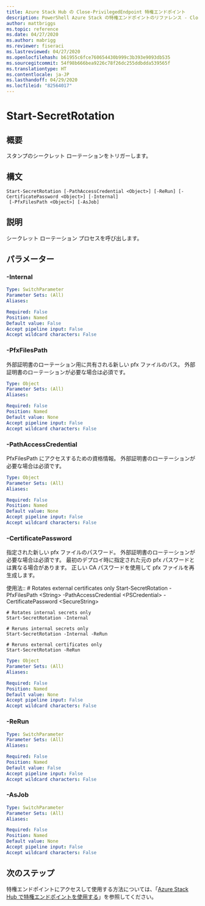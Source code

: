 ```yaml
---
title: Azure Stack Hub の Close-PrivilegedEndpoint 特権エンドポイント
description: PowerShell Azure Stack の特権エンドポイントのリファレンス - Close-PrivilegedEndpoint
author: mattbriggs
ms.topic: reference
ms.date: 04/27/2020
ms.author: mabrigg
ms.reviewer: fiseraci
ms.lastreviewed: 04/27/2020
ms.openlocfilehash: b61955c6fce760654430b999c3b393e9093db535
ms.sourcegitcommit: 54f98b666bea9226c78f26dc255ddbdda539565f
ms.translationtype: HT
ms.contentlocale: ja-JP
ms.lasthandoff: 04/29/2020
ms.locfileid: "82564017"
---
```

# <a name="start-secretrotation"></a>Start-SecretRotation

## <a name="synopsis"></a>概要
スタンプのシークレット ローテーションをトリガーします。

## <a name="syntax"></a>構文

```
Start-SecretRotation [-PathAccessCredential <Object>] [-ReRun] [-CertificatePassword <Object>] [-Internal]
 [-PfxFilesPath <Object>] [-AsJob]
```

## <a name="description"></a>説明
シークレット ローテーション プロセスを呼び出します。

## <a name="parameters"></a>パラメーター

### <a name="-internal"></a>-Internal
 

```yaml
Type: SwitchParameter
Parameter Sets: (All)
Aliases:

Required: False
Position: Named
Default value: False
Accept pipeline input: False
Accept wildcard characters: False
```

### <a name="-pfxfilespath"></a>-PfxFilesPath
外部証明書のローテーション用に共有される新しい pfx ファイルのパス。
外部証明書のローテーションが必要な場合は必須です。

```yaml
Type: Object
Parameter Sets: (All)
Aliases:

Required: False
Position: Named
Default value: None
Accept pipeline input: False
Accept wildcard characters: False
```

### <a name="-pathaccesscredential"></a>-PathAccessCredential
PfxFilesPath にアクセスするための資格情報。
外部証明書のローテーションが必要な場合は必須です。

```yaml
Type: Object
Parameter Sets: (All)
Aliases:

Required: False
Position: Named
Default value: None
Accept pipeline input: False
Accept wildcard characters: False
```

### <a name="-certificatepassword"></a>-CertificatePassword
指定された新しい pfx ファイルのパスワード。
外部証明書のローテーションが必要な場合は必須です。
最初のデプロイ時に指定された元の pfx パスワードとは異なる場合があります。
正しい CA パスワードを使用して pfx ファイルを再生成します。

使用法:: 
    # Rotates external certificates only
    Start-SecretRotation -PfxFilesPath \<String\> -PathAccessCredential \<PSCredential\> -CertificatePassword \<SecureString\>

    # Rotates internal secrets only
    Start-SecretRotation -Internal  

    # Reruns internal secrets only
    Start-SecretRotation -Internal -ReRun 

    # Reruns external certificates only
    Start-SecretRotation -ReRun

```yaml
Type: Object
Parameter Sets: (All)
Aliases:

Required: False
Position: Named
Default value: None
Accept pipeline input: False
Accept wildcard characters: False
```

### <a name="-rerun"></a>-ReRun
 

```yaml
Type: SwitchParameter
Parameter Sets: (All)
Aliases:

Required: False
Position: Named
Default value: False
Accept pipeline input: False
Accept wildcard characters: False
```

### <a name="-asjob"></a>-AsJob


```yaml
Type: SwitchParameter
Parameter Sets: (All)
Aliases:

Required: False
Position: Named
Default value: None
Accept pipeline input: False
Accept wildcard characters: False
```

## <a name="next-steps"></a>次のステップ

特権エンドポイントにアクセスして使用する方法については、「[Azure Stack Hub で特権エンドポイントを使用する](https://docs.microsoft.com/azure-stack/operator/azure-stack-privileged-endpoint)」を参照してください。